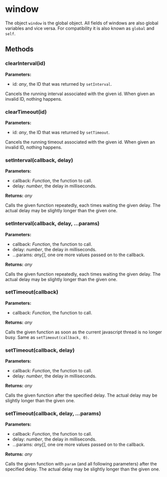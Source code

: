 # window

The object `window` is the global object. All fields of windows are also global variables and vice versa. For compatibility it is also known as `global` and `self`.

## Methods

### clearInterval(id)



**Parameters:** 

- id: *any*, the ID that was returned by `setInterval`.

Cancels the running interval associated with the given id. When given an invalid ID, nothing happens.


### clearTimeout(id)



**Parameters:** 

- id: *any*, the ID that was returned by `setTimeout`.

Cancels the running timeout associated with the given id. When given an invalid ID, nothing happens.


### setInterval(callback, delay)



**Parameters:** 

- callback: *Function*, the function to call.
- delay: *number*, the delay in milliseconds.

**Returns:** *any*

Calls the given function repeatedly, each times waiting the given delay. The actual delay may be slightly longer than the given one.


### setInterval(callback, delay, ...params)



**Parameters:** 

- callback: *Function*, the function to call.
- delay: *number*, the delay in milliseconds.
- ...params: *any[]*, one ore more values passed on to the callback.

**Returns:** *any*

Calls the given function repeatedly, each times waiting the given delay. The actual delay may be slightly longer than the given one.


### setTimeout(callback)



**Parameters:** 

- callback: *Function*, the function to call.

**Returns:** *any*

Calls the given function as soon as the current javascript thread is no longer busy. Same as `setTimeout(callback, 0)`.


### setTimeout(callback, delay)



**Parameters:** 

- callback: *Function*, the function to call.
- delay: *number*, the delay in milliseconds.

**Returns:** *any*

Calls the given function after the specified delay. The actual delay may be slightly longer than the given one.


### setTimeout(callback, delay, ...params)



**Parameters:** 

- callback: *Function*, the function to call.
- delay: *number*, the delay in milliseconds.
- ...params: *any[]*, one ore more values passed on to the callback.

**Returns:** *any*

Calls the given function with `param` (and all following parameters) after the specified delay. The actual delay may be slightly longer than the given one.


